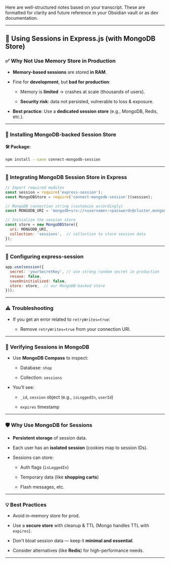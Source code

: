 Here are well-structured notes based on your transcript. These are formatted for clarity and future reference in your Obsidian vault or as dev documentation.

---

## 📌 **Using Sessions in Express.js (with MongoDB Store)**

### ✅ **Why Not Use Memory Store in Production**

- **Memory-based sessions** are stored **in RAM**.
    
- Fine for **development**, but **bad for production**:
    
    - Memory is **limited** → crashes at scale (thousands of users).
        
    - **Security risk**: data not persisted, vulnerable to loss & exposure.
        
- **Best practice**: Use a **dedicated session store** (e.g., MongoDB, Redis, etc.).
    

---

### 🧰 **Installing MongoDB-backed Session Store**

#### 🛠️ Package:

```bash
npm install --save connect-mongodb-session
```

---

### 🧱 **Integrating MongoDB Session Store in Express**

```js
// Import required modules
const session = require('express-session');
const MongoDBStore = require('connect-mongodb-session')(session);

// MongoDB connection string (customize accordingly)
const MONGODB_URI = 'mongodb+srv://<username>:<password>@cluster.mongodb.net/shop';

// Initialize the session store
const store = new MongoDBStore({
  uri: MONGODB_URI,
  collection: 'sessions',  // collection to store session data
});
```

---

### 🔐 **Configuring express-session**

```js
app.use(session({
  secret: 'yourSecretKey', // use strong random secret in production
  resave: false,
  saveUninitialized: false,
  store: store,  // our MongoDB-backed store
}));
```

---

### ⚠️ **Troubleshooting**

- If you get an error related to `retryWrites=true`:
    
    - Remove `retryWrites=true` from your connection URI.
        

---

### 🧪 **Verifying Sessions in MongoDB**

- Use **MongoDB Compass** to inspect:
    
    - Database: `shop`
        
    - Collection: `sessions`
        
- You’ll see:
    
    - `_id`, `session` object (e.g., `isLoggedIn`, `userId`)
        
    - `expires` timestamp
        

---

### 🛡️ **Why Use MongoDB for Sessions**

- **Persistent storage** of session data.
    
- Each user has an **isolated session** (cookies map to session IDs).
    
- Sessions can store:
    
    - Auth flags (`isLoggedIn`)
        
    - Temporary data (like **shopping carts**)
        
    - Flash messages, etc.
        

---

### 💡 **Best Practices**

- Avoid in-memory store for prod.
    
- Use a **secure store** with cleanup & TTL (Mongo handles TTL with `expires`).
    
- Don't bloat session data — keep it **minimal and essential**.
    
- Consider alternatives (like **Redis**) for high-performance needs.
    

---

